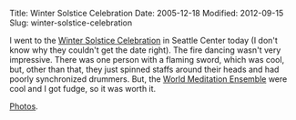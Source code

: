 Title: Winter Solstice Celebration
Date: 2005-12-18
Modified: 2012-09-15
Slug: winter-solstice-celebration

I went to the <a href="http://www.seattlecenter.com/news/news_detail.asp?ME_MediaNum=736" >Winter Solstice Celebration</a> in Seattle Center today (I don't know why they couldn't get the date right). The fire dancing wasn't very impressive. There was one person with a flaming sword, which was cool, but, other than that, they just spinned staffs around their heads and had poorly synchronized drummers.
But, the <a href="http://worldmeditationensemble.com/" >World Meditation Ensemble</a> were cool and I got fudge, so it was worth it.

<a href="http://www.flickr.com/photos/pigmonkey/sets/72157602921216354/">Photos</a>.
